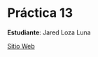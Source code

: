 # Práctica 13

**Estudiante**: Jared Loza Luna

[Sitio Web](https://username.github.io/practica-html-mandalorian)